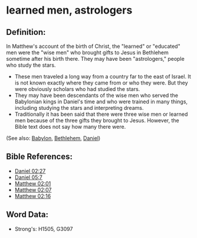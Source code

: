 # learned men, astrologers #

## Definition: ##

In Matthew's account of the birth of Christ, the "learned" or "educated" men were the "wise men" who brought gifts to Jesus in Bethlehem sometime after his birth there. They may have been "astrologers," people who study the stars.

* These men traveled a long way from a country far to the east of Israel. It is not known exactly where they came from or who they were. But they were obviously scholars who had studied the stars.
* They may have been descendants of the wise men who served the Babylonian kings in Daniel's time and who were trained in many things, including studying the stars and interpreting dreams.
* Traditionally it has been said that there were three wise men or learned men because of the three gifts they brought to Jesus. However, the Bible text does not say how many there were.

(See also: [Babylon](../names/babylon.md), [Bethlehem](../names/bethlehem.md), [Daniel](../names/daniel.md))

## Bible References: ##

* [Daniel 02:27](rc://en/tn/help/dan/02/27)
* [Daniel 05:7](rc://en/tn/help/dan/05/7)
* [Matthew 02:01](rc://en/tn/help/mat/02/01)
* [Matthew 02:07](rc://en/tn/help/mat/02/07)
* [Matthew 02:16](rc://en/tn/help/mat/02/16)

## Word Data: ##

* Strong's: H1505, G3097
